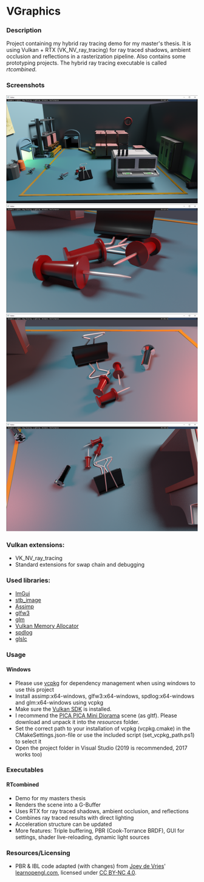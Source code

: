 # VGraphics


### Description
Project containing my hybrid ray tracing demo for my master's thesis.
It is using Vulkan + RTX (VK_NV_ray_tracing) for ray traced shadows, ambient occlusion and reflections in a rasterization pipeline.
Also contains some prototyping projects. The hybrid ray tracing executable is called *rtcombined*.

### Screenshots
![All](/resources/screenshots/all.png)
![Shadow3](/resources/screenshots/shadow3.png)
![Shadow1](/resources/screenshots/shadow1.png)
![Shadow4](/resources/screenshots/shadow4.png)

### Vulkan extensions:
* VK_NV_ray_tracing
* Standard extensions for swap chain and debugging

### Used libraries:
* [ImGui](https://github.com/ocornut/imgui)
* [stb_image](https://github.com/nothings/stb)
* [Assimp](http://assimp.org/)
* [glfw3](http://www.glfw.org/)
* [glm](https://glm.g-truc.net/0.9.8/index.html)
* [Vulkan Memory Allocator](https://github.com/GPUOpen-LibrariesAndSDKs/VulkanMemoryAllocator)
* [spdlog](https://github.com/gabime/spdlog)
* [glslc](https://github.com/google/shaderc)

### Usage
#### Windows
* Please use [vcpkg](https://github.com/Microsoft/vcpkg) for dependency management when using windows to use this project
* Install assimp:x64-windows, glfw3:x64-windows, spdlog:x64-windows and glm:x64-windows using vcpkg
* Make sure the [Vulkan SDK](https://vulkan.lunarg.com/sdk/home) is installed.
* I recommend the [PICA PICA Mini Diorama](https://sketchfab.com/3d-models/pica-pica-mini-diorama-01-45e26a4ea7874c15b91bd659e656e30d) scene (as gltf). Please download and unpack it into the *resources* folder. 
* Set the correct path to your installation of vcpkg (vcpkg.cmake) in the CMakeSettings.json-file or use the included script (set_vcpkg_path.ps1) to select it
* Open the project folder in Visual Studio (2019 is recommended, 2017 works too)
  

### Executables
#### RTcombined
* Demo for my masters thesis
* Renders the scene into a G-Buffer
* Uses RTX for ray traced shadows, ambient occlusion, and reflections
* Combines ray traced results with direct lighting
* Acceleration structure can be updated
* More features: Triple buffering, PBR (Cook-Torrance BRDF), GUI for settings, shader live-reloading, dynamic light sources

### Resources/Licensing

* PBR & IBL code adapted (with changes) from [Joey de Vries](https://twitter.com/JoeyDeVriez)' [learnopengl.com](learnopengl.com), licensed under [CC BY-NC 4.0](https://creativecommons.org/licenses/by/4.0/legalcode).